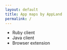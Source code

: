 ```yaml
---
layout: default
title: App maps by AppLand
permalink: /
---
```


- Ruby client
- Java client
- Browser extension